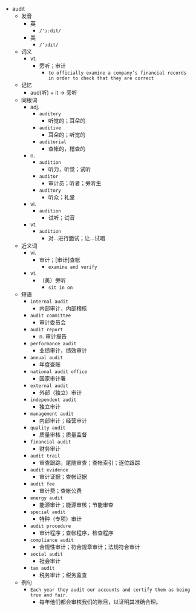 - audit
  - 发音
    - 英
      - `/'ɔːdɪt/`
    - 美
      - `/'ɔdɪt/`
  - 词义
    - vt.
      - 旁听；审计
        - `to officially examine a company’s financial records in order to check that they are correct`
  - 记忆
    - aud(听) + it → 旁听
  - 同根词
    - adj.
      - `auditory`
        - 听觉的；耳朵的
      - `auditive`
        - 耳朵的；听觉的
      - `auditorial`
        - 查帐的，稽查的
    - n.
      - `audition`
        - 听力，听觉；试听
      - `auditor`
        - 审计员；听者；旁听生
      - `auditory`
        - 听众；礼堂
    - vi.
      - `audition`
        - 试听；试音
    - vt.
      - `audition`
        - 对…进行面试；让…试唱
  - 近义词
    - vi.
      - 审计；[审计]查帐
        - `examine and verify`
    - vt.
      - （美）旁听
        - `sit in on`
  - 短语
    - `internal audit`
      - 内部审计，内部稽核 
    - `audit committee`
      - 审计委员会 
    - `audit report`
      - n. 审计报告 
    - `performance audit`
      - 业绩审计，绩效审计 
    - `annual audit`
      - 年度查账 
    - `national audit office`
      - 国家审计署 
    - `external audit`
      - 外部（独立）审计 
    - `independent audit`
      - 独立审计 
    - `management audit`
      - 内部审计；经营审计 
    - `quality audit`
      - 质量审核；质量监督 
    - `financial audit`
      - 财务审计 
    - `audit trail`
      - 审查跟踪，尾随审查；查帐索引；逐位跟踪 
    - `audit evidence`
      - 审计证据；查帐证据 
    - `audit fee`
      - 审计费；查帐公费 
    - `energy audit`
      - 能源审计；能源审核；节能审查 
    - `special audit`
      - 特种（专项）审计 
    - `audit procedure`
      - 审计程序；查帐程序，检查程序 
    - `compliance audit`
      - 合规性审计；符合规章审计；法规符合审计 
    - `social audit`
      - 社会审计 
    - `tax audit`
      - 税务审计；税务监查 
  - 例句
    - `Each year they audit our accounts and certify them as being true and fair.`
      - 每年他们都会审核我们的账目，以证明其准确合理。


